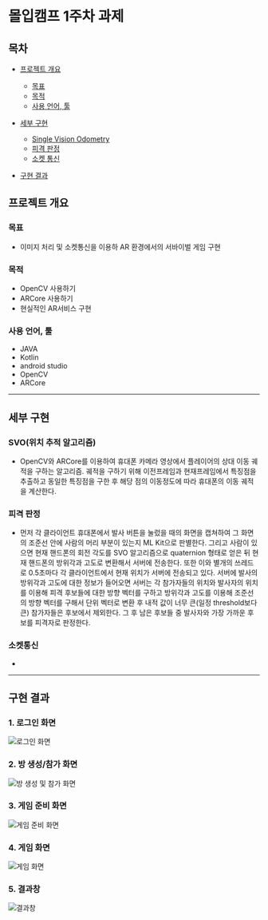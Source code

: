 # 몰입캠프 1주차 과제

## 목차

+ [프로젝트 개요](#프로젝트-개요)
    + [목표](#목표)
    + [목적](#목적)
    + [사용 언어, 툴](#사용-언어-툴)


+ [세부 구현](#세부-구현)
    + [Single Vision Odometry](#SVO위치-추적-알고리즘)
    + [피격 판정](#피격-판정)
    + [소켓 통신](#소켓-통신)

+ [구현 결과](#구현-결과)

## 프로젝트 개요

### 목표
  + 이미지 처리 및 소켓통신을 이용하 AR 환경에서의 서바이벌 게임 구현
  
### 목적
  + OpenCV 사용하기
  + ARCore 사용하기
  + 현실적인 AR서비스 구현
  
### 사용 언어, 툴
  + JAVA
  + Kotlin
  + android studio
  + OpenCV
  + ARCore

---------------------------

## 세부 구현

### SVO(위치 추적 알고리즘)
  + OpenCV와 ARCore를 이용하여 휴대폰 카메라 영상에서 플레이어의 상대 이동 궤적을 구하는 알고리즘. 궤적을 구하기 위해 이전프레임과 현재프레임에서 특징점을 추출하고 동일한 특징점을 구한 후 해당 점의 이동정도에 따라 휴대폰의 이동 궤적을 계산한다.

### 피격 판정
  + 먼저 각 클라이언트 휴대폰에서 발사 버튼을 눌렀을 때의 화면을 캡쳐하여 그 화면의 조준선 안에 사람의 머리 부분이 있는지 ML Kit으로 판별한다. 그리고 사람이 있으면 현재 핸드폰의 회전 각도를 SVO 알고리즘으로 quaternion 형태로 얻은 뒤 현재 핸드폰의 방위각과 고도로 변환해서 서버에 전송한다. 또한 이와 별개의 쓰레드로 0.5초마다 각 클라이언트에서 현재 위치가 서버에 전송되고 있다. 서버에 발사의 방위각과 고도에 대한 정보가 들어오면 서버는 각 참가자들의 위치와 발사자의 위치를 이용해 피격 후보들에 대한 방향 벡터를 구하고 방위각과 고도를 이용해 조준선의 방향 벡터를 구해서 단위 벡터로 변환 후 내적 값이 너무 큰(일정 threshold보다 큰) 참가자들은 후보에서 제외한다. 그 후 남은 후보들 중 발사자와 가장 가까운 후보를 피격자로 판정한다.

### 소켓통신
  + 

---------------------------

## 구현 결과

### 1. 로그인 화면

![로그인 화면]()

### 2. 방 생성/참가 화면

![방 생성 및 참가 화면]()

### 3. 게임 준비 화면

![게임 준비 화면]()

### 4. 게임 화면

![게임 화면]()

### 5. 결과창

![결과창]()
